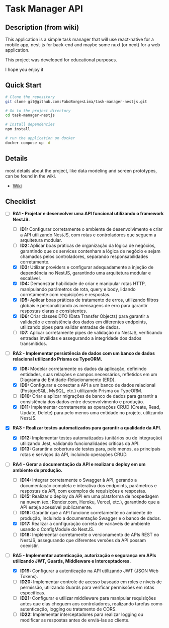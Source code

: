 # Task Manager API

## Description (from wiki)

This application is a simple task manager that will use react-native for a mobile app, nest-js for back-end and maybe some nuxt (or next) for a web application.

This project was developed for educational purposes.

I hope you enjoy it

## Quick Start

```bash
# Clone the repository
git clone git@github.com:FaboBorgesLima/task-manager-nestjs.git
```

```bash
# Go to the project directory
cd task-manager-nestjs
```

```bash
# Install dependencies
npm install
```

```bash
# run the application on docker
docker-compose up -d
```

## Details

most details about the project, like data modeling and screen prototypes, can be found in the wiki.

- [Wiki](https://github.com/FaboBorgesLima/task-manager-nestjs/wiki)

## Checklist

- [ ] **RA1 - Projetar e desenvolver uma API funcional utilizando o framework NestJS.**

  - [ ] **ID1:** Configurar corretamente o ambiente de desenvolvimento e criar a API utilizando NestJS, com rotas e controladores que seguem a arquitetura modular.
  - [ ] **ID2:** Aplicar boas práticas de organização da lógica de negócios, garantindo que os services contenham a lógica de negócio e sejam chamados pelos controladores, separando responsabilidades corretamente.
  - [x] **ID3:** Utilizar providers e configurar adequadamente a injeção de dependência no NestJS, garantindo uma arquitetura modular e escalável.
  - [x] **ID4:** Demonstrar habilidade de criar e manipular rotas HTTP, manipulando parâmetros de rota, query e body, lidando corretamente com requisições e respostas.
  - [x] **ID5:** Aplicar boas práticas de tratamento de erros, utilizando filtros globais e personalizando as mensagens de erro para garantir respostas claras e consistentes.
  - [x] **ID6:** Criar classes DTO (Data Transfer Objects) para garantir a validação e consistência dos dados em diferentes endpoints, utilizando pipes para validar entradas de dados.
  - [ ] **ID7:** Aplicar corretamente pipes de validação no NestJS, verificando entradas inválidas e assegurando a integridade dos dados transmitidos.

- [ ] **RA2 - Implementar persistência de dados com um banco de dados relacional utilizando Prisma ou TypeORM.**

  - [x] **ID8:** Modelar corretamente os dados da aplicação, definindo entidades, suas relações e campos necessários, refletidos em um Diagrama de Entidade-Relacionamento (ERD).
  - [x] **ID9:** Configurar e conectar a API a um banco de dados relacional (PostgreSQL, MySQL, etc.) utilizando Prisma ou TypeORM.
  - [ ] **ID10:** Criar e aplicar migrações de banco de dados para garantir a consistência dos dados entre desenvolvimento e produção.
  - [x] **ID11:** Implementar corretamente as operações CRUD (Create, Read, Update, Delete) para pelo menos uma entidade no projeto, utilizando NestJS.

- [x] **RA3 - Realizar testes automatizados para garantir a qualidade da API.**

  - [x] **ID12:** Implementar testes automatizados (unitários ou de integração) utilizando Jest, validando funcionalidades críticas da API.
  - [x] **ID13:** Garantir a cobertura de testes para, pelo menos, as principais rotas e serviços da API, incluindo operações CRUD.

- [ ] **RA4 - Gerar a documentação da API e realizar o deploy em um ambiente de produção.**

  - [ ] **ID14:** Integrar corretamente o Swagger à API, gerando a documentação completa e interativa dos endpoints, parâmetros e respostas da API, com exemplos de requisições e respostas.
  - [ ] **ID15:** Realizar o deploy da API em uma plataforma de hospedagem na nuvem (ex.: Render.com, Heroku, Vercel, etc.), garantindo que a API esteja acessível publicamente.
  - [ ] **ID16:** Garantir que a API funcione corretamente no ambiente de produção, incluindo a documentação Swagger e o banco de dados.
  - [x] **ID17:** Realizar a configuração correta de variáveis de ambiente usando o ConfigModule do NestJS.
  - [ ] **ID18:** Implementar corretamente o versionamento de APIs REST no NestJS, assegurando que diferentes versões da API possam coexistir.

- [ ] **RA5 - Implementar autenticação, autorização e segurança em APIs utilizando JWT, Guards, Middleware e Interceptadores.**
  - [x] **ID19:** Configurar a autenticação na API utilizando JWT (JSON Web Tokens).
  - [ ] **ID20:** Implementar controle de acesso baseado em roles e níveis de permissão, utilizando Guards para verificar permissões em rotas específicas.
  - [ ] **ID21:** Configurar e utilizar middleware para manipular requisições antes que elas cheguem aos controladores, realizando tarefas como autenticação, logging ou tratamento de CORS.
  - [ ] **ID22:** Implementar interceptadores para realizar logging ou modificar as respostas antes de enviá-las ao cliente.

